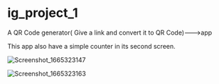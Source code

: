 # ig_project_1

A QR Code generator( Give a link and convert it to QR Code)--->app

This app also have a simple counter in its second screen. 

![Screenshot_1665323147](https://user-images.githubusercontent.com/98967892/194766873-6e3102d9-6bdb-41ce-947b-51d13eb3b735.png)


![Screenshot_1665323163](https://user-images.githubusercontent.com/98967892/194766951-2ea99c50-7480-4ec4-bb7b-bd9a51ad8f13.png)
